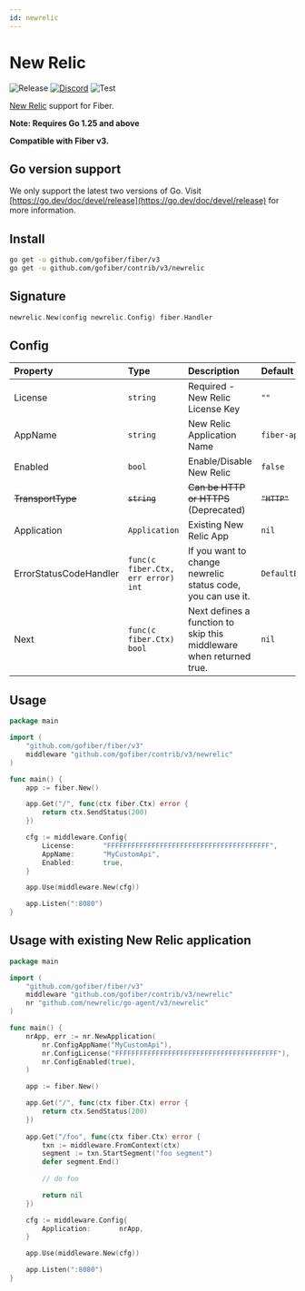 ```yaml
---
id: newrelic
---
```


# New Relic

![Release](https://img.shields.io/github/v/tag/gofiber/contrib?filter=newrelic*)
[![Discord](https://img.shields.io/discord/704680098577514527?style=flat&label=%F0%9F%92%AC%20discord&color=00ACD7)](https://gofiber.io/discord)
![Test](https://github.com/gofiber/contrib/workflows/Test%20newrelic/badge.svg)

[New Relic](https://github.com/newrelic/go-agent) support for Fiber.

**Note: Requires Go 1.25 and above**

**Compatible with Fiber v3.**

## Go version support

We only support the latest two versions of Go. Visit [https://go.dev/doc/devel/release](https://go.dev/doc/devel/release) for more information.

## Install

```sh
go get -u github.com/gofiber/fiber/v3
go get -u github.com/gofiber/contrib/v3/newrelic
```

## Signature

```go
newrelic.New(config newrelic.Config) fiber.Handler
```

## Config

| Property               | Type             | Description                                                 | Default                         |
|:-----------------------|:-----------------|:------------------------------------------------------------|:--------------------------------|
| License                | `string`         | Required - New Relic License Key                            | `""`                            |
| AppName                | `string`         | New Relic Application Name                                  | `fiber-api`                     |
| Enabled                | `bool`           | Enable/Disable New Relic                                    | `false`                         |
| ~~TransportType~~      | ~~`string`~~     | ~~Can be HTTP or HTTPS~~ (Deprecated)                       | ~~`"HTTP"`~~                    |
| Application            | `Application`    | Existing New Relic App                                      | `nil`                           |
| ErrorStatusCodeHandler | `func(c fiber.Ctx, err error) int`    | If you want to change newrelic status code, you can use it. | `DefaultErrorStatusCodeHandler` |
| Next                   | `func(c fiber.Ctx) bool`    | Next defines a function to skip this middleware when returned true.                                                           | `nil`                           |

## Usage

```go
package main

import (
    "github.com/gofiber/fiber/v3"
    middleware "github.com/gofiber/contrib/v3/newrelic"
)

func main() {
    app := fiber.New()

    app.Get("/", func(ctx fiber.Ctx) error {
        return ctx.SendStatus(200)
    })

    cfg := middleware.Config{
        License:       "FFFFFFFFFFFFFFFFFFFFFFFFFFFFFFFFFFFFFFFF",
        AppName:       "MyCustomApi",
        Enabled:       true,
    }

    app.Use(middleware.New(cfg))

    app.Listen(":8080")
}
```

## Usage with existing New Relic application

```go
package main

import (
    "github.com/gofiber/fiber/v3"
    middleware "github.com/gofiber/contrib/v3/newrelic"
    nr "github.com/newrelic/go-agent/v3/newrelic"
)

func main() {
    nrApp, err := nr.NewApplication(
        nr.ConfigAppName("MyCustomApi"),
        nr.ConfigLicense("FFFFFFFFFFFFFFFFFFFFFFFFFFFFFFFFFFFFFFFF"),
        nr.ConfigEnabled(true),
    )

    app := fiber.New()

    app.Get("/", func(ctx fiber.Ctx) error {
        return ctx.SendStatus(200)
    })
    
    app.Get("/foo", func(ctx fiber.Ctx) error {
        txn := middleware.FromContext(ctx)
        segment := txn.StartSegment("foo segment")
        defer segment.End()
        
        // do foo 

        return nil
    })

    cfg := middleware.Config{
        Application:       nrApp,
    }

    app.Use(middleware.New(cfg))

    app.Listen(":8080")
}
```
